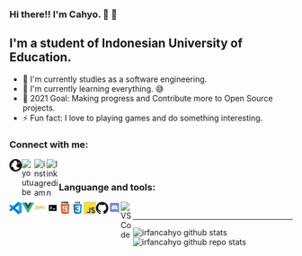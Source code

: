 ### Hi there!! I'm Cahyo. 👋 👋

## I'm a student of Indonesian University of Education.
- 🏫  I'm currently studies as a software engineering.
- 🧩  I'm currently learning everything. 😅
- 🎯  2021 Goal: Making progress and Contribute more to Open Source projects.
- ⚡  Fun fact: I love to playing games and do something interesting. 

### Connect with me:
[<img align="left" alt="irfancahyo.com" width="22px" src="https://github.com/iconic/open-iconic/blob/master/svg/globe.svg" />][website]
[<img align="left" alt="youtube" width="22px" src="https://cdn.jsdelivr.net/npm/simple-icons@3.13.0/icons/youtube.svg" />][youtube]
[<img align="left" alt="instagram" width="22px"  src="https://cdn.jsdelivr.net/npm/simple-icons@3.13.0/icons/instagram.svg"/>][instagram]
[<img align="left" alt="linkedin" width="22px" src="https://cdn.jsdelivr.net/npm/simple-icons@3.13.0/icons/linkedin.svg" />][linkedin]

<br />

### Languange and tools:
[<img align="left" alt="vscode" width="22px" src="https://github.com/github/explore/blob/main/topics/visual-studio-code/visual-studio-code.png" />][vscode]
[<img align="left" alt="vue" width="22px" src="https://github.com/github/explore/blob/main/topics/vue/vue.png" />][vue]
[<img align="left" alt="babel" width="22px" src="https://github.com/github/explore/blob/main/topics/babel/babel.png" />][babel]
[<img align="left" alt="cli" width="22px" src="https://github.com/github/explore/blob/main/topics/cli/cli.png" />][cli]
[<img align="left" alt="html" width="22px" src="https://github.com/github/explore/blob/main/topics/html/html.png" />][html]
[<img align="left" alt="css" width="22px" src="https://github.com/github/explore/blob/main/topics/css/css.png" />][css]
[<img align="left" alt="js" width="22px" src="https://github.com/github/explore/blob/main/topics/javascript/javascript.png" />][js]
[<img align="left" alt="github" width="22px" src="https://github.com/github/explore/blob/main/topics/github/github.png" />][github]
[<img align="left" alt="discord" width="22px" src="https://github.com/github/explore/blob/main/topics/discord/discord.png" />][discord]
[<img align="left" alt="VS Code" width="22px" src="https://s3.amazonaws.com/s3.roaringapps.com/assets/icons/1561277508424-Source%20Tree.png" />][sourcetree]
<!-- [<img align="left" alt="VS Code" width="22px" src="" />][website] -->

<br />

---

<img align="left" alt="irfancahyo github stats" src="https://github-readme-stats.vercel.app/api?username=irfancahyo&show_icons=true&theme=dracula" />
<img align="left" alt="irfancahyo github repo stats" src="https://github-readme-stats.vercel.app/api/top-langs/?username=anuraghazra&langs_count=8" />




<br />
<br />

[website]: https://irfancahyo.com/
[youtube]: https://www.youtube.com/channel/UCUuSTYLONWcytwbUfNhBjeg
[instagram]: https://www.instagram.com/irfancahyoo/
[linkedin]: https://www.linkedin.com/in/irfan-ariawan-942858196/
[discord]: https://discordapp.com/users/625168519155286026

[vscode]:https://code.visualstudio.com/
[vue]: https://vuejs.org/
[babel]: https://babeljs.io/
[html]: https://www.w3schools.com/html/
[css]:https://www.w3schools.com/css/
[js]:https://www.w3schools.com/js/
[github]: https://github.com/irfancahyo
[cli]: https://www.w3schools.com/whatis/whatis_cli.asp
[sourcetree]: https://www.sourcetreeapp.com/
